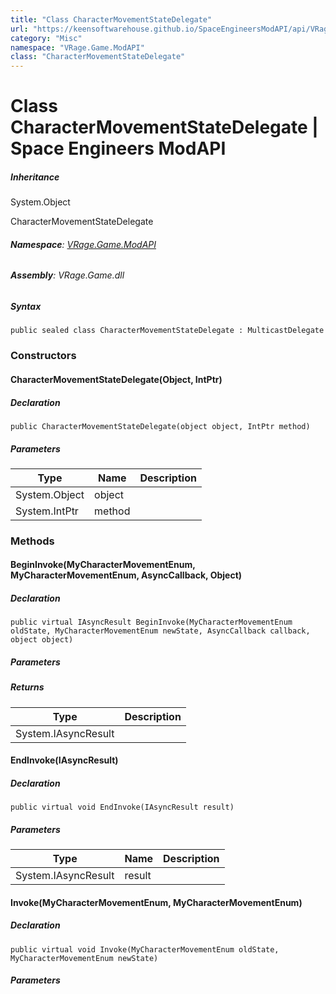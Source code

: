 ```yaml
---
title: "Class CharacterMovementStateDelegate"
url: "https://keensoftwarehouse.github.io/SpaceEngineersModAPI/api/VRage.Game.ModAPI.CharacterMovementStateDelegate.html"
category: "Misc"
namespace: "VRage.Game.ModAPI"
class: "CharacterMovementStateDelegate"
---
```


# Class CharacterMovementStateDelegate | Space Engineers ModAPI

##### Inheritance

System.Object

CharacterMovementStateDelegate

###### **Namespace**: [VRage.Game.ModAPI](https://keensoftwarehouse.github.io/SpaceEngineersModAPI/api/VRage.Game.ModAPI.html)

###### **Assembly**: VRage.Game.dll

##### Syntax

```
public sealed class CharacterMovementStateDelegate : MulticastDelegate
```

### [](#constructors)Constructors

#### [](#VRage_Game_ModAPI_CharacterMovementStateDelegate__ctor_System_Object_System_IntPtr_)CharacterMovementStateDelegate(Object, IntPtr)

##### Declaration

```
public CharacterMovementStateDelegate(object object, IntPtr method)
```

##### Parameters

| Type | Name | Description |
| --- | --- | --- |
| System.Object | object |     |
| System.IntPtr | method |     |

### [](#methods)Methods

#### [](#VRage_Game_ModAPI_CharacterMovementStateDelegate_BeginInvoke_VRage_Game_MyCharacterMovementEnum_VRage_Game_MyCharacterMovementEnum_System_AsyncCallback_System_Object_)BeginInvoke(MyCharacterMovementEnum, MyCharacterMovementEnum, AsyncCallback, Object)

##### Declaration

```
public virtual IAsyncResult BeginInvoke(MyCharacterMovementEnum oldState, MyCharacterMovementEnum newState, AsyncCallback callback, object object)
```

##### Parameters

##### Returns

| Type | Description |
| --- | --- |
| System.IAsyncResult |     |

#### [](#VRage_Game_ModAPI_CharacterMovementStateDelegate_EndInvoke_System_IAsyncResult_)EndInvoke(IAsyncResult)

##### Declaration

```
public virtual void EndInvoke(IAsyncResult result)
```

##### Parameters

| Type | Name | Description |
| --- | --- | --- |
| System.IAsyncResult | result |     |

#### [](#VRage_Game_ModAPI_CharacterMovementStateDelegate_Invoke_VRage_Game_MyCharacterMovementEnum_VRage_Game_MyCharacterMovementEnum_)Invoke(MyCharacterMovementEnum, MyCharacterMovementEnum)

##### Declaration

```
public virtual void Invoke(MyCharacterMovementEnum oldState, MyCharacterMovementEnum newState)
```

##### Parameters